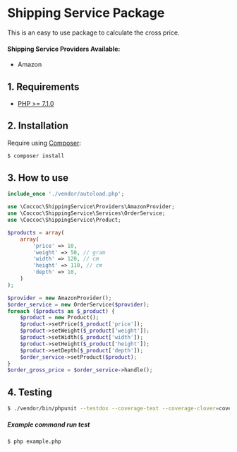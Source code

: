 # Shipping Service Package

This is an easy to use package to calculate the cross price.

#### Shipping Service Providers Available:

* Amazon

## 1. Requirements
* [PHP >= 7.1.0](http://php.net)

## 2. Installation
Require using [Composer](https://getcomposer.org):

```bash
$ composer install
```

## 3. How to use

```php
include_once './vendor/autoload.php';

use \Coccoc\ShippingService\Providers\AmazonProvider;
use \Coccoc\ShippingService\Services\OrderService;
use \Coccoc\ShippingService\Product;

$products = array(
    array(
        'price' => 10,
        'weight' => 50, // gram
        'width' => 120, // cm
        'height' => 110, // cm
        'depth' => 10,
    )
);

$provider = new AmazonProvider();
$order_service = new OrderService($provider);
foreach ($products as $_product) {
    $product = new Product();
    $product->setPrice($_product['price']);
    $product->setWeight($_product['weight']);
    $product->setWidth($_product['width']);
    $product->setHeight($_product['height']);
    $product->setDepth($_product['depth']);
    $order_service->setProduct($product);
}
$order_gross_price = $order_service->handle();

```

## 4. Testing

```bash
$ ./vendor/bin/phpunit --testdox --coverage-text --coverage-clover=coverage.clover
```
##### Example command run test

```bash
$ php example.php
```